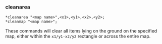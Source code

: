 ### cleanarea
```
*cleanarea "<map name>",<x1>,<y1>,<x2>,<y2>;
*cleanmap "<map name>";
```

These commands will clear all items lying on the ground on the specified map, either
within the `x1/y1-x2/y2` rectangle or across the entire map.
